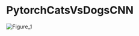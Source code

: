 # PytorchCatsVsDogsCNN
![Figure_1](https://github.com/Koks-creator/PytorchCatsVsDogsCNN/assets/73878161/fb56e36c-4e22-45c6-b98f-f7d390065eed)

